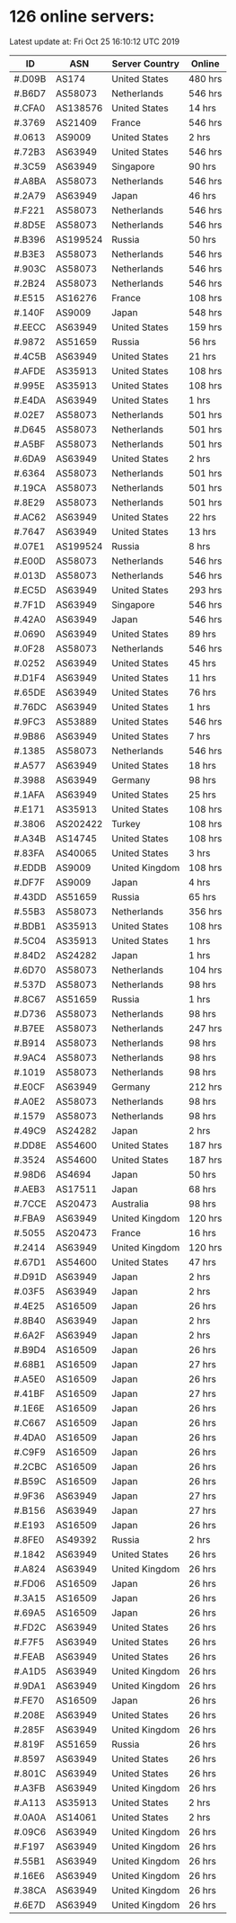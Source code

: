 # 126 online servers:

Latest update at: Fri Oct 25 16:10:12 UTC 2019

| ID | ASN | Server Country | Online |
| -- | --- | -------------- | ------ |
| #.D09B | AS174 | United States | 480 hrs |
| #.B6D7 | AS58073 | Netherlands | 546 hrs |
| #.CFA0 | AS138576 | United States | 14 hrs |
| #.3769 | AS21409 | France | 546 hrs |
| #.0613 | AS9009 | United States | 2 hrs |
| #.72B3 | AS63949 | United States | 546 hrs |
| #.3C59 | AS63949 | Singapore | 90 hrs |
| #.A8BA | AS58073 | Netherlands | 546 hrs |
| #.2A79 | AS63949 | Japan | 46 hrs |
| #.F221 | AS58073 | Netherlands | 546 hrs |
| #.8D5E | AS58073 | Netherlands | 546 hrs |
| #.B396 | AS199524 | Russia | 50 hrs |
| #.B3E3 | AS58073 | Netherlands | 546 hrs |
| #.903C | AS58073 | Netherlands | 546 hrs |
| #.2B24 | AS58073 | Netherlands | 546 hrs |
| #.E515 | AS16276 | France | 108 hrs |
| #.140F | AS9009 | Japan | 548 hrs |
| #.EECC | AS63949 | United States | 159 hrs |
| #.9872 | AS51659 | Russia | 56 hrs |
| #.4C5B | AS63949 | United States | 21 hrs |
| #.AFDE | AS35913 | United States | 108 hrs |
| #.995E | AS35913 | United States | 108 hrs |
| #.E4DA | AS63949 | United States | 1 hrs |
| #.02E7 | AS58073 | Netherlands | 501 hrs |
| #.D645 | AS58073 | Netherlands | 501 hrs |
| #.A5BF | AS58073 | Netherlands | 501 hrs |
| #.6DA9 | AS63949 | United States | 2 hrs |
| #.6364 | AS58073 | Netherlands | 501 hrs |
| #.19CA | AS58073 | Netherlands | 501 hrs |
| #.8E29 | AS58073 | Netherlands | 501 hrs |
| #.AC62 | AS63949 | United States | 22 hrs |
| #.7647 | AS63949 | United States | 13 hrs |
| #.07E1 | AS199524 | Russia | 8 hrs |
| #.E00D | AS58073 | Netherlands | 546 hrs |
| #.013D | AS58073 | Netherlands | 546 hrs |
| #.EC5D | AS63949 | United States | 293 hrs |
| #.7F1D | AS63949 | Singapore | 546 hrs |
| #.42A0 | AS63949 | Japan | 546 hrs |
| #.0690 | AS63949 | United States | 89 hrs |
| #.0F28 | AS58073 | Netherlands | 546 hrs |
| #.0252 | AS63949 | United States | 45 hrs |
| #.D1F4 | AS63949 | United States | 11 hrs |
| #.65DE | AS63949 | United States | 76 hrs |
| #.76DC | AS63949 | United States | 1 hrs |
| #.9FC3 | AS53889 | United States | 546 hrs |
| #.9B86 | AS63949 | United States | 7 hrs |
| #.1385 | AS58073 | Netherlands | 546 hrs |
| #.A577 | AS63949 | United States | 18 hrs |
| #.3988 | AS63949 | Germany | 98 hrs |
| #.1AFA | AS63949 | United States | 25 hrs |
| #.E171 | AS35913 | United States | 108 hrs |
| #.3806 | AS202422 | Turkey | 108 hrs |
| #.A34B | AS14745 | United States | 108 hrs |
| #.83FA | AS40065 | United States | 3 hrs |
| #.EDDB | AS9009 | United Kingdom | 108 hrs |
| #.DF7F | AS9009 | Japan | 4 hrs |
| #.43DD | AS51659 | Russia | 65 hrs |
| #.55B3 | AS58073 | Netherlands | 356 hrs |
| #.BDB1 | AS35913 | United States | 108 hrs |
| #.5C04 | AS35913 | United States | 1 hrs |
| #.84D2 | AS24282 | Japan | 1 hrs |
| #.6D70 | AS58073 | Netherlands | 104 hrs |
| #.537D | AS58073 | Netherlands | 98 hrs |
| #.8C67 | AS51659 | Russia | 1 hrs |
| #.D736 | AS58073 | Netherlands | 98 hrs |
| #.B7EE | AS58073 | Netherlands | 247 hrs |
| #.B914 | AS58073 | Netherlands | 98 hrs |
| #.9AC4 | AS58073 | Netherlands | 98 hrs |
| #.1019 | AS58073 | Netherlands | 98 hrs |
| #.E0CF | AS63949 | Germany | 212 hrs |
| #.A0E2 | AS58073 | Netherlands | 98 hrs |
| #.1579 | AS58073 | Netherlands | 98 hrs |
| #.49C9 | AS24282 | Japan | 2 hrs |
| #.DD8E | AS54600 | United States | 187 hrs |
| #.3524 | AS54600 | United States | 187 hrs |
| #.98D6 | AS4694 | Japan | 50 hrs |
| #.AEB3 | AS17511 | Japan | 68 hrs |
| #.7CCE | AS20473 | Australia | 98 hrs |
| #.FBA9 | AS63949 | United Kingdom | 120 hrs |
| #.5055 | AS20473 | France | 16 hrs |
| #.2414 | AS63949 | United Kingdom | 120 hrs |
| #.67D1 | AS54600 | United States | 47 hrs |
| #.D91D | AS63949 | Japan | 2 hrs |
| #.03F5 | AS63949 | Japan | 2 hrs |
| #.4E25 | AS16509 | Japan | 26 hrs |
| #.8B40 | AS63949 | Japan | 2 hrs |
| #.6A2F | AS63949 | Japan | 2 hrs |
| #.B9D4 | AS16509 | Japan | 26 hrs |
| #.68B1 | AS16509 | Japan | 27 hrs |
| #.A5E0 | AS16509 | Japan | 26 hrs |
| #.41BF | AS16509 | Japan | 27 hrs |
| #.1E6E | AS16509 | Japan | 26 hrs |
| #.C667 | AS16509 | Japan | 26 hrs |
| #.4DA0 | AS16509 | Japan | 26 hrs |
| #.C9F9 | AS16509 | Japan | 26 hrs |
| #.2CBC | AS16509 | Japan | 26 hrs |
| #.B59C | AS16509 | Japan | 26 hrs |
| #.9F36 | AS63949 | Japan | 27 hrs |
| #.B156 | AS63949 | Japan | 27 hrs |
| #.E193 | AS16509 | Japan | 26 hrs |
| #.8FE0 | AS49392 | Russia | 2 hrs |
| #.1842 | AS63949 | United States | 26 hrs |
| #.A824 | AS63949 | United Kingdom | 26 hrs |
| #.FD06 | AS16509 | Japan | 26 hrs |
| #.3A15 | AS16509 | Japan | 26 hrs |
| #.69A5 | AS16509 | Japan | 26 hrs |
| #.FD2C | AS63949 | United States | 26 hrs |
| #.F7F5 | AS63949 | United States | 26 hrs |
| #.FEAB | AS63949 | United States | 26 hrs |
| #.A1D5 | AS63949 | United Kingdom | 26 hrs |
| #.9DA1 | AS63949 | United Kingdom | 26 hrs |
| #.FE70 | AS16509 | Japan | 26 hrs |
| #.208E | AS63949 | United States | 26 hrs |
| #.285F | AS63949 | United Kingdom | 26 hrs |
| #.819F | AS51659 | Russia | 26 hrs |
| #.8597 | AS63949 | United States | 26 hrs |
| #.801C | AS63949 | United States | 26 hrs |
| #.A3FB | AS63949 | United Kingdom | 26 hrs |
| #.A113 | AS35913 | United States | 2 hrs |
| #.0A0A | AS14061 | United States | 2 hrs |
| #.09C6 | AS63949 | United Kingdom | 26 hrs |
| #.F197 | AS63949 | United Kingdom | 26 hrs |
| #.55B1 | AS63949 | United Kingdom | 26 hrs |
| #.16E6 | AS63949 | United Kingdom | 26 hrs |
| #.38CA | AS63949 | United Kingdom | 26 hrs |
| #.6E7D | AS63949 | United Kingdom | 26 hrs |

